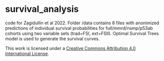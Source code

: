 # survival_analysis
code for Zagidullin et al 2022. 
Folder /data contains 8 files with anonimized predictions of individual survival probabilities for full/mmrd/nsmp/p53ab cohorts using two variable sets (trad=FSI, ext=FSII). Optimal Survival Trees model is used to generate the survival curves.

This work is licensed under a
[Creative Commons Attribution 4.0 International License][cc-by].

[cc-by]: http://creativecommons.org/licenses/by/4.0/
